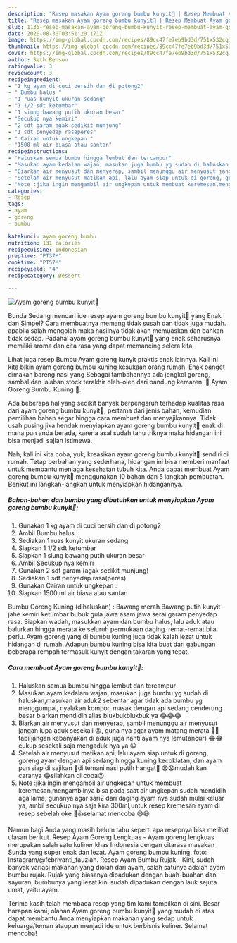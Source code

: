 ```yaml
---
description: "Resep masakan Ayam goreng bumbu kunyit🍗 | Resep Membuat Ayam goreng bumbu kunyit🍗 Yang Sempurna"
title: "Resep masakan Ayam goreng bumbu kunyit🍗 | Resep Membuat Ayam goreng bumbu kunyit🍗 Yang Sempurna"
slug: 1135-resep-masakan-ayam-goreng-bumbu-kunyit-resep-membuat-ayam-goreng-bumbu-kunyit-yang-sempurna
date: 2020-08-30T03:51:20.171Z
image: https://img-global.cpcdn.com/recipes/89cc47fe7eb9bd3d/751x532cq70/ayam-goreng-bumbu-kunyit🍗-foto-resep-utama.jpg
thumbnail: https://img-global.cpcdn.com/recipes/89cc47fe7eb9bd3d/751x532cq70/ayam-goreng-bumbu-kunyit🍗-foto-resep-utama.jpg
cover: https://img-global.cpcdn.com/recipes/89cc47fe7eb9bd3d/751x532cq70/ayam-goreng-bumbu-kunyit🍗-foto-resep-utama.jpg
author: Seth Benson
ratingvalue: 3
reviewcount: 3
recipeingredient:
- "1 kg ayam di cuci bersih dan di potong2"
- " Bumbu halus "
- "1 ruas kunyit ukuran sedang"
- "1 1/2 sdt ketumbar"
- "1 siung bawang putih ukuran besar"
- "Secukup nya kemiri"
- "2 sdt garam agak sedikit munjung"
- "1 sdt penyedap rasaperes"
- " Cairan untuk ungkepan "
- "1500 ml air biasa atau santan"
recipeinstructions:
- "Haluskan semua bumbu hingga lembut dan tercampur"
- "Masukan ayam kedalam wajan, masukan juga bumbu yg sudah di haluskan,masukan air aduk2 sebentar agar tidak ada bumbu yg menggumpal, nyalakan kompor, masak dengan api sedang cenderung besar biarkan mendidih alias blukbukblukbuk ya 😂😂😂"
- "Biarkan air menyusut dan menyerap, sambil menunggu air menyusut jangan lupa aduk sesekali 😉, guna nya agar ayam matang merata 🍖🍲tapi jangan kebanyakan di aduk juga nanti ayam nya lemu(ancur) 😂😂cukup sesekali saja mengaduk nya ya 😀"
- "Setelah air menyusut matikan api, lalu ayam siap untuk di goreng, goreng ayam dengan api sedang hingga kuning kecoklatan, dan ayam pun siap di sajikan 🍗di temani nasi putih hangat🍚 😧😧mudah kan caranya 😂silahkan di coba😉"
- "Note :jika ingin mengambil air ungkepan untuk membuat keremesan,mengambilnya bisa pada saat air ungkepan sudah mendidih aga lama, gunanya agar sari2 dari daging ayam nya sudah mulai keluar ya, ambil secukup nya saja kira 300ml,untuk resep kremesan ayam di resep sebelah oke 🙌👍selamat mencoba 😄😆"
categories:
- Resep
tags:
- ayam
- goreng
- bumbu

katakunci: ayam goreng bumbu 
nutrition: 131 calories
recipecuisine: Indonesian
preptime: "PT37M"
cooktime: "PT57M"
recipeyield: "4"
recipecategory: Dessert

---
```



![Ayam goreng bumbu kunyit🍗](https://img-global.cpcdn.com/recipes/89cc47fe7eb9bd3d/751x532cq70/ayam-goreng-bumbu-kunyit🍗-foto-resep-utama.jpg)

Bunda Sedang mencari ide resep ayam goreng bumbu kunyit🍗 yang Enak dan Simpel? Cara membuatnya memang tidak susah dan tidak juga mudah. apabila salah mengolah maka hasilnya tidak akan memuaskan dan bahkan tidak sedap. Padahal ayam goreng bumbu kunyit🍗 yang enak seharusnya memiliki aroma dan cita rasa yang dapat memancing selera kita.

Lihat juga resep Bumbu Ayam goreng kunyit praktis enak lainnya. Kali ini kita bikin ayam goreng bumbu kuning kesukaan orang rumah. Enak banget dimakan bareng nasi yang Sebagai tambahannya ada jengkol goreng, sambal dan lalaban stock terakhir oleh-oleh dari bandung kemaren. 🍗 Ayam Goreng Bumbu Kuning⁣ 🍗.

Ada beberapa hal yang sedikit banyak berpengaruh terhadap kualitas rasa dari ayam goreng bumbu kunyit🍗, pertama dari jenis bahan, kemudian pemilihan bahan segar hingga cara membuat dan menyajikannya. Tidak usah pusing jika hendak menyiapkan ayam goreng bumbu kunyit🍗 enak di mana pun anda berada, karena asal sudah tahu triknya maka hidangan ini bisa menjadi sajian istimewa.


Nah, kali ini kita coba, yuk, kreasikan ayam goreng bumbu kunyit🍗 sendiri di rumah. Tetap berbahan yang sederhana, hidangan ini bisa memberi manfaat untuk membantu menjaga kesehatan tubuh kita. Anda dapat membuat Ayam goreng bumbu kunyit🍗 menggunakan 10 bahan dan 5 langkah pembuatan. Berikut ini langkah-langkah untuk menyiapkan hidangannya.

<!--inarticleads1-->

##### Bahan-bahan dan bumbu yang dibutuhkan untuk menyiapkan Ayam goreng bumbu kunyit🍗:

1. Gunakan 1 kg ayam di cuci bersih dan di potong2
1. Ambil  Bumbu halus :
1. Sediakan 1 ruas kunyit ukuran sedang
1. Siapkan 1 1/2 sdt ketumbar
1. Siapkan 1 siung bawang putih ukuran besar
1. Ambil Secukup nya kemiri
1. Gunakan 2 sdt garam (agak sedikit munjung)
1. Sediakan 1 sdt penyedap rasa(peres)
1. Gunakan  Cairan untuk ungkepan :
1. Siapkan 1500 ml air biasa atau santan


Bumbu Goreng Kuning (dihaluskan) : Bawang merah Bawang putih kunyit jahe kemiri ketumbar bubuk gula jawa asam jawa serai garam penyedap rasa. Siapkan wadah, masukkan ayam dan bumbu halus, lalu aduk atau balurkan hingga merata ke seluruh permukaan daging. remat-remat bila perlu. Ayam goreng yang di bumbu kuning juga tidak kalah lezat untuk hidangan di rumah. Adapun bumbu kuning bisa kita buat dari gabungan beberapa rempah termasuk kunyit dengan takaran yang tepat. 

<!--inarticleads2-->

##### Cara membuat Ayam goreng bumbu kunyit🍗:

1. Haluskan semua bumbu hingga lembut dan tercampur
1. Masukan ayam kedalam wajan, masukan juga bumbu yg sudah di haluskan,masukan air aduk2 sebentar agar tidak ada bumbu yg menggumpal, nyalakan kompor, masak dengan api sedang cenderung besar biarkan mendidih alias blukbukblukbuk ya 😂😂😂
1. Biarkan air menyusut dan menyerap, sambil menunggu air menyusut jangan lupa aduk sesekali 😉, guna nya agar ayam matang merata 🍖🍲tapi jangan kebanyakan di aduk juga nanti ayam nya lemu(ancur) 😂😂cukup sesekali saja mengaduk nya ya 😀
1. Setelah air menyusut matikan api, lalu ayam siap untuk di goreng, goreng ayam dengan api sedang hingga kuning kecoklatan, dan ayam pun siap di sajikan 🍗di temani nasi putih hangat🍚 😧😧mudah kan caranya 😂silahkan di coba😉
1. Note :jika ingin mengambil air ungkepan untuk membuat keremesan,mengambilnya bisa pada saat air ungkepan sudah mendidih aga lama, gunanya agar sari2 dari daging ayam nya sudah mulai keluar ya, ambil secukup nya saja kira 300ml,untuk resep kremesan ayam di resep sebelah oke 🙌👍selamat mencoba 😄😆


Namun bagi Anda yang masih belum tahu seperti apa resepnya bisa melihat ulasan berikut. Resep Ayam Goreng Lengkuas - Ayam goreng lengkuas merupakan salah satu kuliner khas Indonesia dengan citarasa masakan Sunda yang super enak dan lezat. Ayam goreng bumbu kuning. foto: Instagram/@febriyanti_fauziah. Resep Ayam Bumbu Rujak - Kini, sudah banyak variasi makanan yang diolah dari ayam, salah satunya adalah ayam bumbu rujak. Rujak yang biasanya dipadukan dengan buah-buahan dan sayuran, bumbunya yang lezat kini sudah dipadukan dengan lauk sejuta umat, yaitu ayam. 

Terima kasih telah membaca resep yang tim kami tampilkan di sini. Besar harapan kami, olahan Ayam goreng bumbu kunyit🍗 yang mudah di atas dapat membantu Anda menyiapkan makanan yang sedap untuk keluarga/teman ataupun menjadi ide untuk berbisnis kuliner. Selamat mencoba!
